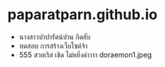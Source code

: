 # paparatparn.github.io
* นางสาวปาปารัตน์ปาน กิดฮับ
* ทดสอบ การสร้างเว็บไซต์จ้า
* 555 สวยเริส เชิด ไม่หยิ่งค่าาาา
doraemon1.jpeg